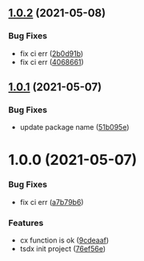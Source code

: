 ## [1.0.2](https://github.com/crown3/cx/compare/v1.0.1...v1.0.2) (2021-05-08)


### Bug Fixes

* fix ci err ([2b0d91b](https://github.com/crown3/cx/commit/2b0d91b26a6096bfc58687c6886f22c062151f69))
* fix ci err ([4068661](https://github.com/crown3/cx/commit/406866158352baee0cb583660b5f9394b5edd13d))

## [1.0.1](https://github.com/crown3/cx/compare/v1.0.0...v1.0.1) (2021-05-07)


### Bug Fixes

* update package name ([51b095e](https://github.com/crown3/cx/commit/51b095e9ace52a74c12cb8684fca2fa636721145))

# 1.0.0 (2021-05-07)


### Bug Fixes

* fix ci err ([a7b79b6](https://github.com/crown3/cx/commit/a7b79b6b815c6c7864d53126a9b1d7ad6fa66841))


### Features

* cx function is ok ([9cdeaaf](https://github.com/crown3/cx/commit/9cdeaaf2a52522bc42f7fc80a3a717de5240053c))
* tsdx init project ([76ef56e](https://github.com/crown3/cx/commit/76ef56e76bd51698c0154604b18312ae434bc9fc))
